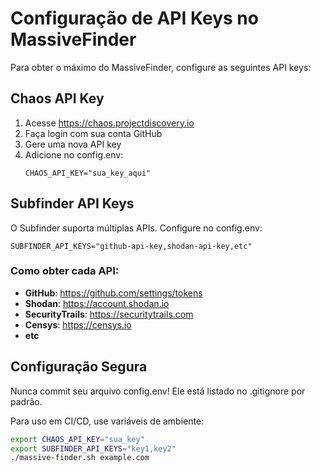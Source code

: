 # Configuração de API Keys no MassiveFinder

Para obter o máximo do MassiveFinder, configure as seguintes API keys:

## Chaos API Key

1. Acesse https://chaos.projectdiscovery.io
2. Faça login com sua conta GitHub
3. Gere uma nova API key
4. Adicione no config.env:
   ```
   CHAOS_API_KEY="sua_key_aqui"
   ```

## Subfinder API Keys

O Subfinder suporta múltiplas APIs. Configure no config.env:

```
SUBFINDER_API_KEYS="github-api-key,shodan-api-key,etc"
```

### Como obter cada API:

- **GitHub**: https://github.com/settings/tokens
- **Shodan**: https://account.shodan.io
- **SecurityTrails**: https://securitytrails.com
- **Censys**: https://censys.io
- **etc**

## Configuração Segura

Nunca commit seu arquivo config.env! Ele está listado no .gitignore por padrão.

Para uso em CI/CD, use variáveis de ambiente:

```bash
export CHAOS_API_KEY="sua_key"
export SUBFINDER_API_KEYS="key1,key2"
./massive-finder.sh example.com
```